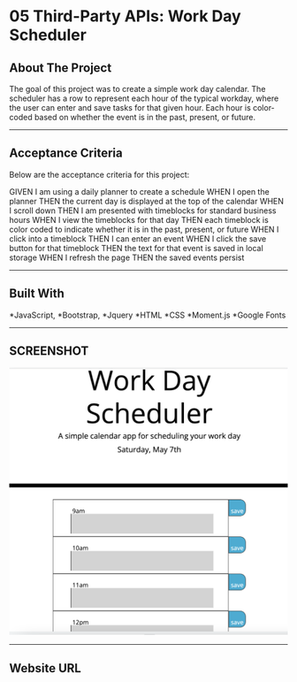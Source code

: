 # 05 Third-Party APIs: Work Day Scheduler

## About The Project

The goal of this project was to create a simple work day calendar. The scheduler has a row to represent each hour of the typical workday, where the user can enter and save tasks for that given hour. Each hour is color-coded based on whether the event is in the past, present, or future. 

***
## Acceptance Criteria
Below are the acceptance criteria for this project:


GIVEN I am using a daily planner to create a schedule
WHEN I open the planner
THEN the current day is displayed at the top of the calendar
WHEN I scroll down
THEN I am presented with timeblocks for standard business hours
WHEN I view the timeblocks for that day
THEN each timeblock is color coded to indicate whether it is in the past, present, or future
WHEN I click into a timeblock
THEN I can enter an event
WHEN I click the save button for that timeblock
THEN the text for that event is saved in local storage
WHEN I refresh the page
THEN the saved events persist

***

## Built With 
*JavaScript,
*Bootstrap,
*Jquery
*HTML
*CSS
*Moment.js
*Google Fonts

***
## SCREENSHOT
![Homework 1 Screenshot](./assets/homework-5-screenshot.png?raw=true "daily calendar")

***
## Website URL